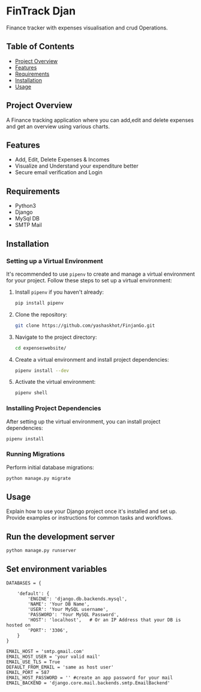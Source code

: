 # FinTrack Djan

Finance tracker with expenses visualisation and crud Operations.
## Table of Contents

- [Project Overview](#project-overview)
- [Features](#features)
- [Requirements](#requirements)
- [Installation](#installation)
- [Usage](#usage)

## Project Overview

A Finance tracking application where you can add,edit and delete expenses and get an overview using various charts.

## Features

- Add, Edit, Delete Expenses & Incomes
- Visualize and Understand your expenditure better
- Secure email verification and Login

## Requirements

- Python3
- Django 
- MySql DB 
- SMTP Mail

## Installation

### Setting up a Virtual Environment

It's recommended to use `pipenv` to create and manage a virtual environment for your project. Follow these steps to set up a virtual environment:

1. Install `pipenv` if you haven't already:
   ```bash
   pip install pipenv
   ```
2. Clone the repository:

   ```bash
   git clone https://github.com/yashaskhot/FinjanGo.git
   ```

3. Navigate to the project directory:

   ```bash
   cd expenseswebsite/
   ```

4. Create a virtual environment and install project dependencies:

   ```bash
   pipenv install --dev
   ```

5. Activate the virtual environment:

   ```bash
   pipenv shell
   ```

### Installing Project Dependencies

After setting up the virtual environment, you can install project dependencies:

```bash
pipenv install
```

### Running Migrations

Perform initial database migrations:
```bash
python manage.py migrate
```

## Usage

Explain how to use your Django project once it's installed and set up. Provide examples or instructions for common tasks and workflows.

## Run the development server

```bash
python manage.py runserver
```

## Set environment variables
```
DATABASES = {
    
    'default': {
        'ENGINE': 'django.db.backends.mysql', 
        'NAME': 'Your DB Name',
        'USER': 'Your MySQL username',
        'PASSWORD': 'Your MySQL Password',
        'HOST': 'localhost',   # Or an IP Address that your DB is hosted on
        'PORT': '3306', 
    }
}

EMAIL_HOST = 'smtp.gmail.com'
EMAIL_HOST_USER = 'your valid mail'
EMAIL_USE_TLS = True
DEFAULT_FROM_EMAIL = 'same as host user'
EMAIL_PORT = 587
EMAIL_HOST_PASSWORD = '' #create an app password for your mail
EMAIL_BACKEND = 'django.core.mail.backends.smtp.EmailBackend'

```




